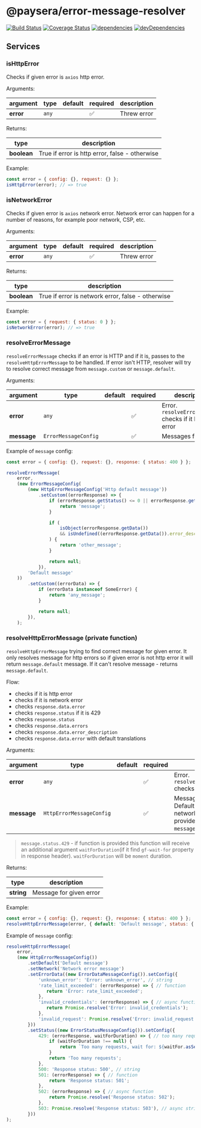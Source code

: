 # @paysera/error-message-resolver

[![Build Status](https://travis-ci.com/paysera/js-lib-error-message-resolver.svg?branch=master)](https://travis-ci.com/paysera/js-lib-error-message-resolver)
[![Coverage Status](https://coveralls.io/repos/github/paysera/js-lib-error-message-resolver/badge.svg?branch=master)](https://coveralls.io/github/paysera/js-lib-error-message-resolver?branch=master)
[![dependencies](https://david-dm.org/paysera/js-lib-error-message-resolver.svg)](https://david-dm.org/paysera/js-lib-error-message-resolver)
[![devDependencies](https://david-dm.org/paysera/js-lib-error-message-resolver/dev-status.svg)](https://david-dm.org/paysera/js-lib-error-message-resolver#info=devDependencies)

## Services

### isHttpError

Checks if given error is `axios` http error.

Arguments:

| argument  | type  | default | required           | description |
|-----------|-------|---------|--------------------|-------------|
| **error** | `any` |         | :white_check_mark: | Threw error |

Returns:

| type        | description                                    |
|-------------|------------------------------------------------|
| **boolean** | True if error is http error, false - otherwise |

Example:
```js
const error = { config: {}, request: {} };
isHttpError(error); // => true
```

### isNetworkError

Checks if given error is `axios` network error. Network error can happen for a number of reasons, for example poor 
network, CSP, etc.

Arguments:

| argument  | type  | default | required           | description |
|-----------|-------|---------|--------------------|-------------|
| **error** | `any` |         | :white_check_mark: | Threw error |

Returns:

| type        | description                                       |
|-------------|---------------------------------------------------|
| **boolean** | True if error is network error, false - otherwise |

Example:
```js
const error = { request: { status: 0 } };
isNetworkError(error); // => true
```

### resolveErrorMessage
 
`resolveErrorMessage` checks if an error is HTTP and if it is, passes to the `resolveHttpErrorMessage` to be handled. If
error isn't HTTP, resolver will try to resolve correct message from `message.custom` or `message.default`.

Arguments:

| argument    | type                 | default | required           | description                                                        |
|-------------|----------------------|---------|--------------------|--------------------------------------------------------------------|
| **error**   | `any`                |         | :white_check_mark: | Error. `resolveErrorMessage` checks if it http error               |
| **message** | `ErrorMessageConfig` |         | :white_check_mark: | Messages for error                                                 |


Example of `message` config:
```js
const error = { config: {}, request: {}, response: { status: 400 } };

resolveErrorMessage(
    error,
    (new ErrorMessageConfig(
        (new HttpErrorMessageConfig('Http default message'))
            .setCustom((errorResponse) => {
                if (errorResponse.getStatus() <= 0 || errorResponse.getStatus() >= 500) {
                    return 'message';
                }

                if (
                    isObject(errorResponse.getData())
                    && isUndefined((errorResponse.getData()).error_description)
                ) {
                    return 'other_message';
                }

                return null;
            }),
        'Default message'
    ))
        .setCustom((errorData) => {
            if (errorData instanceof SomeError) {
                return 'any_message';
            }

            return null;
        }),
    );
```

### resolveHttpErrorMessage (private function)

`resolveHttpErrorMessage` trying to find correct message for given error.
It only resolves message for http errors so if given error is not http error it will return `message.default` message.
If it can't resolve message - returns `message.default`.

Flow:
- checks if it is http error
- checks if it is network error
- checks `response.data.error`
- checks `response.status` if it is 429
- checks `response.status`
- checks `response.data.errors`
- checks `response.data.error_description`
- checks `response.data.error` with default translations

Arguments:

| argument    | type                     | default | required           | description                                                                                                  |
|-------------|--------------------------|---------|--------------------|--------------------------------------------------------------------------------------------------------------|
| **error**   | `any`                    |         | :white_check_mark: | Error. `resolveHttpErrorMessage` checks if it http error                                                     |
| **message** | `HttpErrorMessageConfig` |         | :white_check_mark: | Messages for error. Default message and network error must be provided(`message.default`, `message.network`) |

> `message.status.429` - if function is provided this function will receive an additional argument `waitForDuration`(if
it find `gf-wait-for` property in response header). `waitForDuration` will be `moment` duration.

Returns:

| type       | description             |
|------------|-------------------------|
| **string** | Message for given error |


Example:
```js
const error = { config: {}, request: {}, response: { status: 400 } };
resolveHttpErrorMessage(error, { default: 'Default message', status: { 400: 'Not found' } }); // => Not found
```

Example of `message` config:
```js
resolveHttpErrorMessage(
    error,
    (new HttpErrorMessageConfig())
        .setDefault('Default message')
        .setNetwork('Network error message')
        .setErrorData((new ErrorDataMessageConfig()).setConfig({
            'unknown_error': 'Error: unknown_error', // string
            'rate_limit_exceeded': (errorResponse) => { // function
               return 'Error: rate_limit_exceeded';
            },
            'invalid_credentials': (errorResponse) => { // async function
               return Promise.resolve('Error: invalid_credentials');
            },
            'invalid_request': Promise.resolve('Error: invalid_request'), // async string
        }))
        .setStatus((new ErrorStatusMessageConfig()).setConfig({
            429: (errorResponse, waitForDuration) => { // too many request function
                if (waitForDuration !== null) {
                    return `Too many requests, wait for: ${waitFor.asSeconds()}`;
                }
                return 'Too many requests';
            },
            500: 'Response status: 500', // string
            501: (errorResponse) => { // function
                return 'Response status: 501';
            },
            502: (errorResponse) => { // async function
                return Promise.resolve('Response status: 502');
            },
            503: Promise.resolve('Response status: 503'), // async string
        }))
);
```


